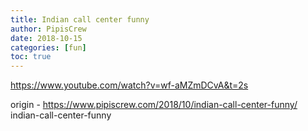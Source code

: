```yaml
---
title: Indian call center funny
author: PipisCrew
date: 2018-10-15
categories: [fun]
toc: true
---
```


https://www.youtube.com/watch?v=wf-aMZmDCvA&t=2s

origin - https://www.pipiscrew.com/2018/10/indian-call-center-funny/ indian-call-center-funny